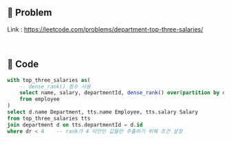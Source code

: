 ## 📌 Problem
Link : https://leetcode.com/problems/department-top-three-salaries/

<br>

## 📌 Code
```sql
with top_three_salaries as(
    -- dense_rank() 함수 사용
    select name, salary, departmentId, dense_rank() over(partition by departmentId order by salary desc) dr
    from employee
)
select d.name Department, tts.name Employee, tts.salary Salary
from top_three_salaries tts
join department d on tts.departmentId = d.id
where dr < 4    -- rank가 4 미만인 값들만 추출하기 위해 조건 설정
```